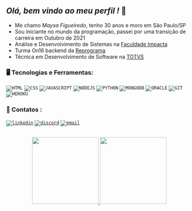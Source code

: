 ## *Olá, bem vindo ao meu perfil !* 👋

- Me chamo *Maysa Figueiredo*, tenho 30 anos e moro em São Paulo/SP
- Sou iniciante no mundo da programação, passei por uma transição de carreira em Outubro de 2021
- Análise e Desenvolvimento de Sistemas na [Faculdade Impacta](https://www.impacta.edu.br/)
- Turma On16 backend da [Reprograma](https://reprograma.com.br/)
- Técnica em Desenvolvimento de Software na [TOTVS](https://www.totvs.com/)



### 🖥️ Tecnologias e Ferramentas: 
  
 <code><img src="https://icongr.am/devicon/html5-original.svg?size=30&color=currentColor" title = "HTML"/></code>
 <code><img src="https://icongr.am/devicon/css3-original.svg?size=30&color=currentColor" title = "CSS"/></code>
 <code><img src="https://icongr.am/devicon/javascript-original.svg?size=30&color=currentColor" title = "JAVASCRIPT"/></code>
 <code><img src="https://icongr.am/devicon/nodejs-original.svg?size=30&color=currentColor" title = "NODEJS"/></code>
 <code><img src="https://icongr.am/devicon/python-original.svg?size=30&color=currentColor" title = "PYTHON"/></code>
 <code><img src="https://icongr.am/devicon/mongodb-original.svg?size=30&color=currentColor" title = "MONGODB"/></code>
 <code><img src="https://icongr.am/devicon/oracle-original.svg?size=30&color=currentColor" title = "ORACLE"/></code>
 <code><img src="https://icongr.am/devicon/git-original.svg?size=30&color=currentColor" title = "GIT"/></code>
 <code><img src="https://icongr.am/devicon/heroku-original.svg?size=30&color=currentColor" title = "HEROKU"/></code>
 
 
### 📧 Contatos :

<p align="left">
<code><a href="https://www.linkedin.com/in/maysa-figueiredo/"><img src="https://icongr.am/simple/linkedin.svg?size=25&color=currentColor&colored=false" alt="linkedin"></a></code>
<code><a href="https://discord.gg/Maysa Figueiredo#9652"><img src="https://icongr.am/simple/discord.svg?size=25&color=currentColor&colored=false" alt="discord"></a></code>
<code><a href="mailto:maysafig@gmail.com"><img src="https://icongr.am/simple/gmail.svg?size=25&color=currentColor&colored=false" alt="email"></a></code>
</p>

##
<p align="center">
<a href="https://github.com/Maysafig">
  <img height="180em" src="https://github-readme-stats-eight-theta.vercel.app/api?username=Maysafig&show_icons=true&theme=algolia&include_all_commits=true&count_private=true"/>
  <img height="180em" src="https://github-readme-stats-eight-theta.vercel.app/api/top-langs/?username=Maysafig&layout=compact&langs_count=8&theme=algolia"/>
</a>
</p>

